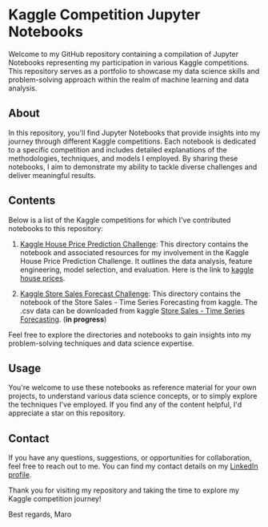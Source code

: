# Kaggle Competition Jupyter Notebooks

Welcome to my GitHub repository containing a compilation of Jupyter Notebooks representing my participation in various Kaggle competitions. This repository serves as a portfolio to showcase my data science skills and problem-solving approach within the realm of machine learning and data analysis.

## About

In this repository, you'll find Jupyter Notebooks that provide insights into my journey through different Kaggle competitions. Each notebook is dedicated to a specific competition and includes detailed explanations of the methodologies, techniques, and models I employed. By sharing these notebooks, I aim to demonstrate my ability to tackle diverse challenges and deliver meaningful results.

## Contents

Below is a list of the Kaggle competitions for which I've contributed notebooks to this repository:

1. [Kaggle House Price Prediction Challenge](./house-prices-advanced-regression-techniques/): This directory contains the notebook and associated resources for my involvement in the Kaggle House Price Prediction Challenge. It outlines the data analysis, feature engineering, model selection, and evaluation. Here is the link to [kaggle house prices](https://www.kaggle.com/competitions/house-prices-advanced-regression-techniques/data).

1. [Kaggle Store Sales Forecast Challenge](./store-sales-time-series-forecasting/): This directory contains the notebook of the Store Sales - Time Series Forecasting from kaggle. The .csv data can be downloaded from kaggle [Store Sales - Time Series Forecasting](https://www.kaggle.com/competitions/store-sales-time-series-forecasting/data). (__in progress__)

Feel free to explore the directories and notebooks to gain insights into my problem-solving techniques and data science expertise.

## Usage

You're welcome to use these notebooks as reference material for your own projects, to understand various data science concepts, or to simply explore the techniques I've employed. If you find any of the content helpful, I'd appreciate a star on this repository.

## Contact

If you have any questions, suggestions, or opportunities for collaboration, feel free to reach out to me. You can find my contact details on my [LinkedIn profile](https://www.linkedin.com/in/maximilian-rosen-092317188).

Thank you for visiting my repository and taking the time to explore my Kaggle competition journey!  

Best regards,
Maro
